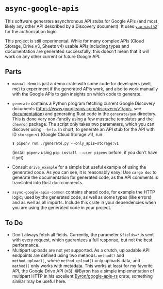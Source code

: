 # `async-google-apis`

This software generates asynchronous API stubs for Google APIs (and most likely
any other API described by a Discovery document). It uses
[`yup-oauth2`](https://github.com/dermesser/yup-oauth2) for the authorization
logic.

This project is still experimental. While for many complex APIs (Cloud Storage,
Drive v3, Sheets v4) usable APIs including types and documentation are generated
successfully, this doesn't mean that it will work on any other current or future
Google API.

## Parts

* `manual_demo` is just a demo crate with some code for developers (well, me) to
experiment if the generated APIs work, and also to work manually with the Google
APIs to gain insights on which code to generate.

* `generate` contains a Python program fetching current Google Discovery documents
  (https://www.googleapis.com/discovery/v1/apis, see
   [documentation](https://developers.google.com/discovery/v1/reference)) and
  generating Rust code in the `generate/gen` directory. This is done very
  non-fancily using a few mustache templates and the `chevron` package. The script
  only takes two parameters, which you can discover using `--help`. In short, to
  generate an API stub for the API with ID `storage:v1` (Google Cloud Storage v1),
  run
  ```shell
  $ pipenv run ./generate.py --only_apis=storage:v1
  ```
  (install `pipenv` using `pip install --user pipenv` before, if you don't have it
  yet)
* Consult `drive_example` for a simple but useful example of using the generated
  code. As you can see, it is reasonably easy! Use `cargo doc` to generate the
  documentation for generated code, as the API comments is translated into Rust
  doc comments.
* `async-google-apis-common` contains shared code, for example the HTTP logic,
  used by the generated code, as well as some types (like errors) and as well as
  all imports. Include this crate in your dependencies when you are using
  the generated code in your project.

## To Do

* Don't always fetch all fields. Currently, the parameter `&fields=*` is sent
with every request, which guarantees a full response, but not the best
performance.
* Multipart uploads are not yet supported. As a crutch, uploadable API endpoints
are defined using two methods: `method()` and `method_upload()`, where
`method_upload()` only uploads data, and `method()` only works with metadata.
This works at least for my favorite API, the Google Drive API (v3). @Byron has a
simple implementation of multipart HTTP in his excellent
[Byron/google-apis-rs](https://github.com/Byron/google-apis-rs) crate; something
similar may be useful here.
